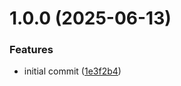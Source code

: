 # 1.0.0 (2025-06-13)


### Features

* initial commit ([1e3f2b4](https://github.com/AlessandroZanatta/declarative-labels/commit/1e3f2b42da5c6010727c67b81efc01a5a9f133a0))
